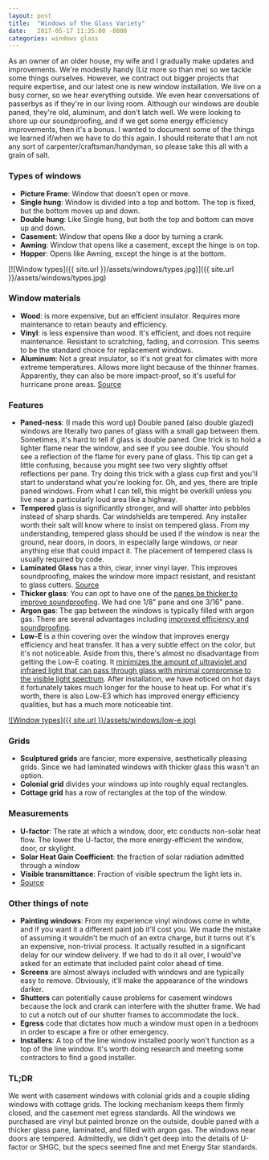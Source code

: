 ```yaml
---
layout: post
title:  "Windows of the Glass Variety"
date:   2017-05-17 11:35:00 -0800
categories: windows glass
---
```


As an owner of an older house, my wife and I gradually make updates and improvements. We're modestly handy (Liz more so than me) so we tackle some things ourselves. However, we contract out bigger projects that require expertise, and our latest one is new window installation. We live on a busy corner, so we hear everything outside. We even hear conversations of passerbys as if they're in our living room. Although our windows are double paned, they're old, aluminum, and don't latch well. We were looking to shore up our soundproofing, and if we get some energy efficiency improvements, then it's a bonus. I wanted to document some of the things we learned if/when we have to do this again. I should reiterate that I am not any sort of carpenter/craftsman/handyman, so please take this all with a grain of salt.

### Types of windows
- **Picture Frame**: Window that doesn't open or move.
- **Single hung**: Window is divided into a top and bottom. The top is fixed, but the bottom moves up and down.
- **Double hung**: Like Single hung, but both the top and bottom can move up and down.
- **Casement**: Window that opens like a door by turning a crank.
- **Awning**: Window that opens like a casement, except the hinge is on top.
- **Hopper**: Opens like Awning, except the hinge is at the bottom.

[![Window types]({{ site.url }}/assets/windows/types.jpg)]({{ site.url }}/assets/windows/types.jpg)

### Window materials
- **Wood**: is more expensive, but an efficient insulator. Requires more maintenance to retain beauty and efficiency. 
- **Vinyl**: is less expensive than wood. It's efficient, and does not require maintenance. Resistant to scratching, fading, and corrosion. This seems to be the standard choice for replacement windows.
- **Aluminum**: Not a great insulator, so it's not great for climates with more extreme temperatures. Allows more light because of the thinner frames. Apparently, they can also be more impact-proof, so it's useful for hurricane prone areas. [Source](https://www.angieslist.com/articles/pros-and-cons-aluminum-vs-vinyl-windows.htm)

### Features 
- **Paned-ness**: (I made this word up) Double paned (also double glazed) windows are literally two panes of glass with a small gap between them. Sometimes, it's hard to tell if glass is double paned. One trick is to hold a lighter flame near the window, and see if you see double. You should see a reflection of the flame for every pane of glass. This tip can get a little confusing, because you might see two very slightly offset reflections per pane. Try doing this trick with a glass cup first and you'll start to understand what you're looking for. Oh, and yes, there are triple paned windows. From what I can tell, this might be overkill unless you live near a particularly loud area like a highway.
- **Tempered** glass is significantly stronger, and will shatter into pebbles instead of sharp shards. Car windshields are tempered. Any installer worth their salt will know where to insist on tempered glass. From my understanding, tempered glass should be used if the window is near the ground, near doors, in doors, in especially large windows, or near anything else that could impact it. The placement of tempered class is usually required by code.
- **Laminated Glass** has a thin, clear, inner vinyl layer. This improves soundproofing, makes the window more impact resistant, and resistant to glass cutters. [Source](http://yourhomesecuritywatch.com/advantages-disadvantages-using-laminated-glass-windows/)
- **Thicker glass**: You can opt to have one of the [panes be thicker to improve soundproofing](http://www.soundproofing101.com/window_pane_thickness.htm). We had one 1/8" pane and one 3/16" pane. 
- **Argon gas**: The gap between the windows is typically filled with argon gas. There are several advantages including [improved efficiency and soundproofing](https://www.thebalance.com/cost-benefits-and-drawbacks-of-argon-gas-windows-844558). 
- **Low-E** is a thin covering over the window that improves energy efficiency and heat transfer. It has a very subtle effect on the color, but it's not noticeable. Aside from this, there's almost no disadvantage from getting the Low-E coating. It [minimizes the amount of ultraviolet and infrared light that can pass through glass with minimal compromise to the visible light spectrum](http://glassed.vitroglazings.com/glasstopics/how_lowe_works.aspx). After installation, we have noticed on hot days it fortunately takes much longer for the house to heat up. For what it's worth, there is also Low-E3 which has improved energy efficiency qualities, but has a much more noticeable tint.

[![Window types]({{ site.url }}/assets/windows/low-e.jpg)](http://glassed.vitroglazings.com/glasstopics/how_lowe_works.aspx)

### Grids
- **Sculptured grids** are fancier, more expensive, aesthetically pleasing grids. Since we had laminated windows with thicker glass this wasn't an option.
- **Colonial grid** divides your windows up into roughly equal rectangles.
- **Cottage grid** has a row of rectangles at the top of the window.

### Measurements

- **U-factor**: The rate at which a window, door, etc conducts non-solar heat flow. The lower the U-factor, the more energy-efficient the window, door, or skylight.
- **Solar Heat Gain Coefficient**: the fraction of solar radiation admitted through a window
- **Visible transmittance**: Fraction of visible spectrum the light lets in.
- [Source](https://energy.gov/energysaver/energy-performance-ratings-windows-doors-and-skylights)

### Other things of note
- **Painting windows**: From my experience vinyl windows come in white, and if you want it a different paint job it'll cost you. We made the mistake of assuming it wouldn't be much of an extra charge, but it turns out it's an expensive, non-trivial process. It actually resulted in a significant delay for our window delivery. If we had to do it all over, I would've asked for an estimate that included paint color ahead of time.
- **Screens** are almost always included with windows and are typically easy to remove. Obviously, it'll make the appearance of the windows darker.
- **Shutters** can potentially cause problems for casement windows because the lock and crank can interfere with the shutter frame. We had to cut a notch out of our shutter frames to accommodate the lock. 
- **Egress** code that dictates how much a window must open in a bedroom in order to escape a fire or other emergency. 
- **Installers**: A top of the line window installed poorly won't function as a top of the line window. It's worth doing research and meeting some contractors to find a good installer.

### TL;DR

We went with casement windows with colonial grids and a couple sliding windows with cottage grids. The locking mechanism keeps them firmly closed, and the casement met egress standards. All the windows we purchased are vinyl but painted bronze on the outside, double paned with a thicker glass pane, laminated, and filled with argon gas. The windows near doors are tempered. Admittedly, we didn't get deep into the details of U-factor or SHGC, but the specs seemed fine and met Energy Star standards.




